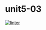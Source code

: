 # unit5-03
[![linter](https://github.com/julieli1/unit5-03/workflows/linter/badge.svg)](https://github.com/marketplace/actions/super-linter)
